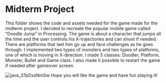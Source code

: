 # Midterm Project

This folder shows the code and assets needed for the game made for the midterm project. I decided to recreate the popular mobile game called "Doodle Jump" in Processing. 
The game is about a character that jumps all the time and the user controls his X-trajectories and can shoot if needed. There are platforms that laet him go up and face challenges
as he goes through. I implemented two types of monsters and two types of platforms, one of which is moving in X-direction. I made 5 classes: Doodler, Platform, Monster, Bullet and Game class. I also made it possible to restart the game if needed after gameover screen. 

![java_37pDxsNmSw](https://user-images.githubusercontent.com/71120362/122177173-2f199c80-cea7-11eb-82c0-bb0832bd615f.png)
Hope you will like the game and have fun playing it!
